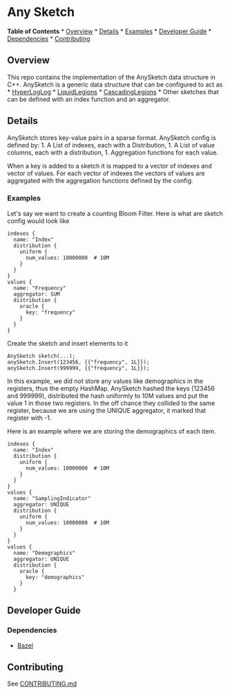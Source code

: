 # Any Sketch

**Table of Contents** * [Overview](#overview) * [Details](#details) *
[Examples](#examples) * [Developer Guide](#developer-guide) *
[Dependencies](#dependencies) * [Contributing](#contributing)

## Overview

This repo contains the implementation of the AnySketch data structure in C++.
AnySketch is a generic data structure that can be configured to act as *
[HyperLogLog](https://datasketches.apache.org/docs/HLL/HLL.html) *
[LiquidLegions](https://research.google/pubs/pub49177/) *
[CascadingLegions](https://research.google/pubs/pub49177/) * Other sketches that
can be defined with an index function and an aggregator.

## Details

AnySketch stores key-value pairs in a sparse format. AnySketch config is defined
by: 1. A List of indexes, each with a Distribution, 1. A List of value columns,
each with a distribution, 1. Aggregation functions for each value.

When a key is added to a sketch it is mapped to a vector of indexes and vector
of values. For each vector of indexes the vectors of values are aggregated with
the aggregation functions defined by the config.

### Examples

Let's say we want to create a counting Bloom Filter. Here is what are sketch
config would look like

```
indexes {
  name: "Index"
  distribution {
    uniform {
      num_values: 10000000  # 10M
    }
  }
}
values {
  name: "Frequency"
  aggregator: SUM
  distribution {
    oracle {
      key: "frequency"
    }
  }
}
```

Create the sketch and insert elements to it

```
AnySketch sketch(...);
anySketch.Insert(123456, {{"frequency", 1L}});
anySketch.Insert(999999, {{"frequency", 1L}});
```

In this example, we did not store any values like demographics in the registers,
thus the empty HashMap. AnySketch hashed the keys (123456 and 999999),
distributed the hash uniformly to 10M values and put the value 1 in those two
registers. In the off chance they collided to the same register, because we are
using the UNIQUE aggregator, it marked that register with -1.

Here is an example where we are storing the demographics of each item.

```
indexes {
  name: "Index"
  distribution {
    uniform {
      num_values: 10000000  # 10M
    }
  }
}
values {
  name: "SamplingIndicator"
  aggregator: UNIQUE
  distribution {
    uniform {
      num_values: 10000000  # 10M
    }
  }
}
values {
  name: "Demographics"
  aggregator: UNIQUE
  distribution {
    oracle {
      key: "demographics"
    }
  }
```

## Developer Guide

### Dependencies

*   [Bazel](https://bazel.build/)

## Contributing

See [CONTRIBUTING.md](CONTRIBUTING.md)

